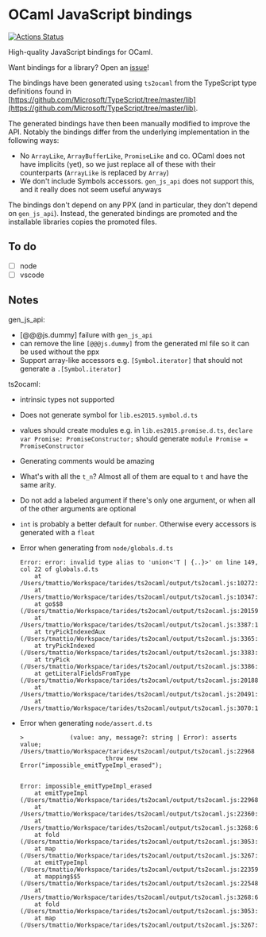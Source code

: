 # OCaml JavaScript bindings

[![Actions Status](https://github.com/tmattio/js-bindings/workflows/CI/badge.svg)](https://github.com/tmattio/js-bindings/actions)

High-quality JavaScript bindings for OCaml.

Want bindings for a library? Open an [issue](https://github.com/tmattio/js-bindings/issues)!

The bindings have been generated using `ts2ocaml` from the TypeScript type definitions found in [https://github.com/Microsoft/TypeScript/tree/master/lib](https://github.com/Microsoft/TypeScript/tree/master/lib).

The generated bindings have then been manually modified to improve the API. Notably the bindings differ from the underlying implementation in the following ways:

- No `ArrayLike`, `ArrayBufferLike`, `PromiseLike` and co. OCaml does not have implicits (yet), so we just replace all of these with their counterparts (`ArrayLike` is replaced by `Array`)
- We don't include Symbols accessors. `gen_js_api` does not support this, and it really does not seem useful anyways

The bindings don't depend on any PPX (and in particular, they don't depend on `gen_js_api`). Instead, the generated bindings are promoted and the installable libraries copies the promoted files.

## To do

- [ ] node
- [ ] vscode

## Notes

gen_js_api:
- [@@@js.dummy] failure with `gen_js_api`
- can remove the line `[@@@js.dummy]` from the generated ml file so it can be used without the ppx
- Support array-like accessors e.g. `[Symbol.iterator]` that should not generate a `.[Symbol.iterator]`

ts2ocaml:
- intrinsic types not supported
- Does not generate symbol for `lib.es2015.symbol.d.ts`
- values should create modules e.g. in `lib.es2015.promise.d.ts`, `declare var Promise: PromiseConstructor;` should generate `module Promise = PromiseConstructor`
- Generating comments would be amazing
- What's with all the `t_n`? Almost all of them are equal to `t` and have the same arity.
- Do not add a labeled argument if there's only one argument, or when all of the other arguments are optional
- `int` is probably a better default for `number`. Otherwise every accessors is generated with a `float`
- Error when generating from `node/globals.d.ts`
 
    ```
    Error: error: invalid type alias to 'union<'T | {..}>' on line 149, col 22 of globals.d.ts
        at /Users/tmattio/Workspace/tarides/ts2ocaml/output/ts2ocaml.js:10272:36
        at /Users/tmattio/Workspace/tarides/ts2ocaml/output/ts2ocaml.js:10347:15
        at go$$8 (/Users/tmattio/Workspace/tarides/ts2ocaml/output/ts2ocaml.js:20159:29)
        at /Users/tmattio/Workspace/tarides/ts2ocaml/output/ts2ocaml.js:3387:12
        at tryPickIndexedAux (/Users/tmattio/Workspace/tarides/ts2ocaml/output/ts2ocaml.js:3365:22)
        at tryPickIndexed (/Users/tmattio/Workspace/tarides/ts2ocaml/output/ts2ocaml.js:3383:10)
        at tryPick (/Users/tmattio/Workspace/tarides/ts2ocaml/output/ts2ocaml.js:3386:10)
        at getLiteralFieldsFromType (/Users/tmattio/Workspace/tarides/ts2ocaml/output/ts2ocaml.js:20188:111)
        at /Users/tmattio/Workspace/tarides/ts2ocaml/output/ts2ocaml.js:20491:23
        at /Users/tmattio/Workspace/tarides/ts2ocaml/output/ts2ocaml.js:3070:12
    ```
- Error when generating `node/assert.d.ts`

    ```
    >             (value: any, message?: string | Error): asserts value;
    /Users/tmattio/Workspace/tarides/ts2ocaml/output/ts2ocaml.js:22968
                            throw new Error("impossible_emitTypeImpl_erased");
                            ^

    Error: impossible_emitTypeImpl_erased
        at emitTypeImpl (/Users/tmattio/Workspace/tarides/ts2ocaml/output/ts2ocaml.js:22968:33)
        at /Users/tmattio/Workspace/tarides/ts2ocaml/output/ts2ocaml.js:22360:42
        at /Users/tmattio/Workspace/tarides/ts2ocaml/output/ts2ocaml.js:3268:63
        at fold (/Users/tmattio/Workspace/tarides/ts2ocaml/output/ts2ocaml.js:3053:23)
        at map (/Users/tmattio/Workspace/tarides/ts2ocaml/output/ts2ocaml.js:3267:18)
        at emitTypeImpl (/Users/tmattio/Workspace/tarides/ts2ocaml/output/ts2ocaml.js:22359:140)
        at mapping$$5 (/Users/tmattio/Workspace/tarides/ts2ocaml/output/ts2ocaml.js:22548:36)
        at /Users/tmattio/Workspace/tarides/ts2ocaml/output/ts2ocaml.js:3268:63
        at fold (/Users/tmattio/Workspace/tarides/ts2ocaml/output/ts2ocaml.js:3053:23)
        at map (/Users/tmattio/Workspace/tarides/ts2ocaml/output/ts2ocaml.js:3267:18)
    ```
